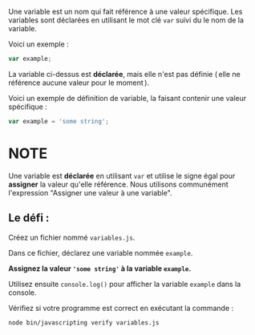 Une variable est un nom qui fait référence à une valeur spécifique. Les variables sont déclarées en utilisant le mot clé `var` suivi du le nom de la variable.

Voici un exemple :

```js
var example;
```

La variable ci-dessus est **déclarée**, mais elle n'est pas définie ( elle ne référence aucune valeur pour le moment ).

Voici un exemple de définition de variable, la faisant contenir une valeur spécifique :

```js
var example = 'some string';
```

# NOTE 

Une variable est **déclarée** en utilisant `var` et utilise le signe égal pour **assigner** la valeur qu'elle référence. Nous utilisons communément l'expression "Assigner une valeur à une variable".

## Le défi :

Créez un fichier nommé `variables.js`.

Dans ce fichier, déclarez une variable nommée `example`.

**Assignez la valeur `'some string'` à la variable `example`.**

Utilisez ensuite `console.log()` pour afficher la variable `example` dans la console.

Vérifiez si votre programme est correct en exécutant la commande :

`node bin/javascripting verify variables.js`
